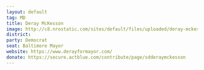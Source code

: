 ```yaml
---
layout: default
tag: MD
title: Deray McKesson
image: http://c8.nrostatic.com/sites/default/files/uploaded/deray-mckesson-twitter-r.jpg
district: 
party: Democrat
seat: Baltimore Mayor
website: https://www.derayformayor.com/
donate: https://secure.actblue.com/contribute/page/sdderaymckesson
---
```

